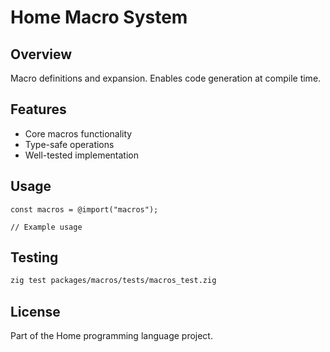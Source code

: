 # Home Macro System

## Overview

Macro definitions and expansion. Enables code generation at compile time.

## Features

- Core macros functionality
- Type-safe operations
- Well-tested implementation

## Usage

```zig
const macros = @import("macros");

// Example usage
```

## Testing

```bash
zig test packages/macros/tests/macros_test.zig
```

## License

Part of the Home programming language project.
